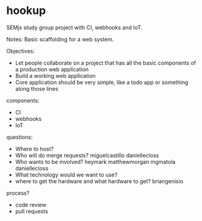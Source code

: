 # hookup
SEMjs study group project with CI, webhooks and IoT.

Notes:
Basic scaffolding for a web system.

Objectives:
- Let people collaborate on a project that has all the basic components of a production web application
- Build a working web application
- Core application should be very simple, like a todo app or something along those lines

components:
- CI
- webhooks
- IoT

questions:
- Where to host?
- Who will do merge requests?
   miguelcastillo
   daniellecloss
- Who wants to be involved?
   heymark
   matthewmorgan
   mgmatola
   daniellecloss
- What technology would we want to use?
- where to get the hardware and what hardware to get?
   briangenisio

process?
- code review
- pull requests
